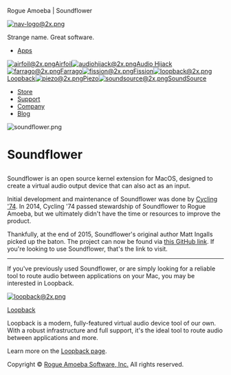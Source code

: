 Rogue Amoeba | Soundflower

[![nav-logo@2x.png](../_resources/3094a1268442eef2630254037a8b4c2a.png)](https://rogueamoeba.com/)

Strange name.
Great software.

- [Apps](https://rogueamoeba.com/)

[![airfoil@2x.png](../_resources/f0b699b051ffd99b679413cad06b7605.png)Airfoil](https://rogueamoeba.com/airfoil)[![audiohijack@2x.png](../_resources/302fb47d1bcd14c90be88d6738cdf228.png)Audio Hijack](https://rogueamoeba.com/audiohijack)[![farrago@2x.png](../_resources/e6862865677838f796c5403dd9dd1ce7.png)Farrago](https://rogueamoeba.com/farrago)[![fission@2x.png](../_resources/b1bb7e98c5845813b8952a92ff44d967.png)Fission](https://rogueamoeba.com/fission)[![loopback@2x.png](../_resources/c980e729d08dd7dd9c83bfa1ec556ba4.png)Loopback](https://rogueamoeba.com/loopback)[![piezo@2x.png](../_resources/e13b1a52163a2c3db6083863eb41ed98.png)Piezo](https://rogueamoeba.com/piezo)[![soundsource@2x.png](../_resources/b14e31cb4590249aa15bc7c32a694df2.png)SoundSource](https://rogueamoeba.com/soundsource)

- [Store](https://rogueamoeba.com/store)
- [Support](https://rogueamoeba.com/support)
- [Company](https://rogueamoeba.com/company)
- [Blog](https://rogueamoeba.com/utm)

![soundflower.png](../_resources/954fcb3e1498cb747017e3f5486fac71.png)

# Soundflower

##

Soundflower is an open source kernel extension for MacOS, designed to create a virtual audio output device that can also act as an input.

Initial development and maintenance of Soundflower was done by [Cycling '74](http://cycling74.com/). In 2014, Cycling '74 passed stewardship of Soundflower to Rogue Amoeba, but we ultimately didn't have the time or resources to improve the product.

Thankfully, at the end of 2015, Soundflower's original author Matt Ingalls picked up the baton. The project can now be found via [this GitHub link](https://github.com/mattingalls/Soundflower). If you're looking to use Soundflower, that's the link to visit.

* * *

If you've previously used Soundflower, or are simply looking for a reliable tool to route audio between applications on your Mac, you may be interested in Loopback.

[![loopback@2x.png](../_resources/3f901c39ce759e2846543b31e3ba6de9.png)](https://rogueamoeba.com/loopback)

[Loopback](https://rogueamoeba.com/loopback)

Loopback is a modern, fully-featured virtual audio device tool of our own. With a robust infrastructure and full support, it's the ideal tool to route audio between applications and more.

Learn more on the [Loopback page](https://rogueamoeba.com/loopback).

Copyright © [Rogue Amoeba Software, Inc.](https://rogueamoeba.com/) All rights reserved.